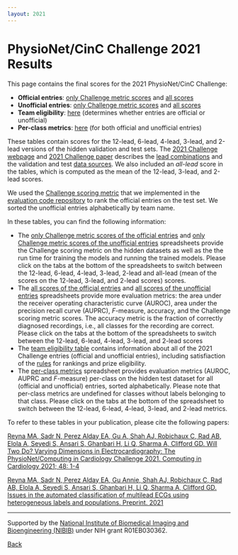 ```yaml
---
layout: 2021
---
```


# PhysioNet/CinC Challenge 2021 Results

This page contains the final scores for the 2021 PhysioNet/CinC Challenge: 
- __Official entries__: [only Challenge metric scores](https://docs.google.com/spreadsheets/d/1cTLRmSLS1_TOwx-XnY-QVoUyO2rFyPUGTHRzNm3u8EM/edit?usp=sharing) and [all scores](https://docs.google.com/spreadsheets/d/1Zf7A_w_Pn3A--jSOHinrSQ-FnJ8CrptzeHm6U9Gph4M/edit?usp=sharing)
- __Unofficial entries__: [only Challenge metric scores](https://docs.google.com/spreadsheets/d/1iMKPXDvqfyQlwhsd4N6CjKZccikhsIkSDygLEsICqsw/edit?usp=sharing) and [all scores](https://docs.google.com/spreadsheets/d/1iPDrWi1SsWUO-VNMwQK8W63iA_mJgzDN-Z-mmhaGcN4/edit?usp=sharing)
- __Team eligibility__: [here](https://github.com/physionetchallenges/physionetchallenges.github.io/blob/master/2021/leaderboard/results/Summary_Information_2021_Challenge_Entries.csv) (determines whether entries are official or unofficial)
- __Per-class metrics__: [here](https://docs.google.com/spreadsheets/d/1h8kTCOaizZCO_A9gSJs2XKOiC7RWGRRmBWSiSbw8H2Y/edit?usp=sharing) (for both official and unofficial entries)

These tables contain scores for the 12-lead, 6-lead, 4-lead, 3-lead, and 2-lead versions of the hidden validation and test sets. The [2021 Challenge webpage](../) and [2021 Challenge paper](../papers/2021ChallengePaper2021.pdf) describes the [lead combinations](../#data) and the validation and test [data sources](../#data-sources). We also included an _all-lead_ score in the tables, which is computed as the mean of the 12-lead, 3-lead, and 2-lead scores.

We used the [Challenge scoring metric](../#scoring) that we implemented in the [evaluation code repository](https://github.com/physionetchallenges/evaluation-2021) to rank the official entries on the test set. We sorted the unofficial entries alphabetically by team name.

In these tables, you can find the following information:
- The [only Challenge metric scores of the official entries](https://docs.google.com/spreadsheets/d/1cTLRmSLS1_TOwx-XnY-QVoUyO2rFyPUGTHRzNm3u8EM/edit?usp=sharing) and [only Challenge metric scores of the unofficial entries](https://docs.google.com/spreadsheets/d/1iMKPXDvqfyQlwhsd4N6CjKZccikhsIkSDygLEsICqsw/edit?usp=sharing) spreadsheets provide the Challenge scoring metric on the hidden datasets as well as the the run time for training the models and running the trained models. Please click on the tabs at the bottom of the spreadsheets to switch between the 12-lead, 6-lead, 4-lead, 3-lead, 2-lead and all-lead (mean of the scores on the 12-lead, 3-lead, and 2-lead scores) scores.
- The [all scores of the official entries](https://docs.google.com/spreadsheets/d/1Zf7A_w_Pn3A--jSOHinrSQ-FnJ8CrptzeHm6U9Gph4M/edit?usp=sharing) and [all scores of the unofficial entries](https://docs.google.com/spreadsheets/d/1iPDrWi1SsWUO-VNMwQK8W63iA_mJgzDN-Z-mmhaGcN4/edit?usp=sharing) spreadsheets provide more evaluation metrics: the area under the receiver operating characteristic curve (AUROC), area under the precision recall curve (AUPRC), _F_-measure, accuracy, and the Challenge scoring metric scores. The accuracy metric is the fraction of correctly diagnosed recordings, i.e., all classes for the recording are correct. Please click on the tabs at the bottom of the spreadsheets to switch between the 12-lead, 6-lead, 4-lead, 3-lead, and 2-lead scores
- The [team eligibility table](https://docs.google.com/spreadsheets/d/1sSKA9jMp8oT2VqyX4CTirIT3m5lSohIuk5GWf-Cq8FU/edit?usp=sharing) contains information about all of the 2021 Challenge entries (official and unofficial entries), including satisfiaction of the [rules](../#rules) for rankings and prize eligibility.
- The [per-class metrics](https://docs.google.com/spreadsheets/d/1h8kTCOaizZCO_A9gSJs2XKOiC7RWGRRmBWSiSbw8H2Y/edit?usp=sharing) spreadsheet provides evaluation metrics (AUROC, AUPRC and  _F_-measure) per-class on the hidden test dataset for all (official and unofficial) entries, sorted alphabetically. Please note that per-class metrics are undefined for classes without labels belonging to that class. Please click on the tabs at the bottom of the spreadsheet to switch between the 12-lead, 6-lead, 4-lead, 3-lead, and 2-lead metrics.

To refer to these tables in your publication, please cite the following papers:

[Reyna MA, Sadr N, Perez Alday EA, Gu A, Shah AJ, Robichaux C, Rad AB, Elola A, Seyedi S, Ansari S, Ghanbari H, Li Q, Sharma A, Clifford GD. Will Two Do? Varying Dimensions in Electrocardiography: The PhysioNet/Computing in Cardiology Challenge 2021. Computing in Cardiology 2021; 48: 1-4](2021ChallengePaperCinC.pdf)

[Reyna MA, Sadr N, Perez Alday EA, Gu Annie, Shah AJ, Robichaux C, Rad AB, Elola A, Seyedi S, Ansari S, Ghanbari H, Li Q, Sharma A, Clifford GD. Issues in the automated classification of multilead ECGs using heterogeneous labels and populations. Preprint. 2021](2021ChallengePaperPMEA.pdf)

---

Supported by the [National Institute of Biomedical Imaging and Bioengineering (NIBIB)](https://www.nibib.nih.gov/) under NIH grant R01EB030362.

[Back](../)
